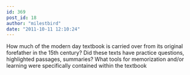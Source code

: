 ```yaml
---
id: 369
post_id: 18
author: "milestbird"
date: "2011-10-11 12:10:24"
---
```

How much of the modern day textbook is carried over from its original forefather in the 15th century? Did these texts have practice questions, highlighted passages, summaries? What tools for memorization and/or learning were specifically contained within the textbook
